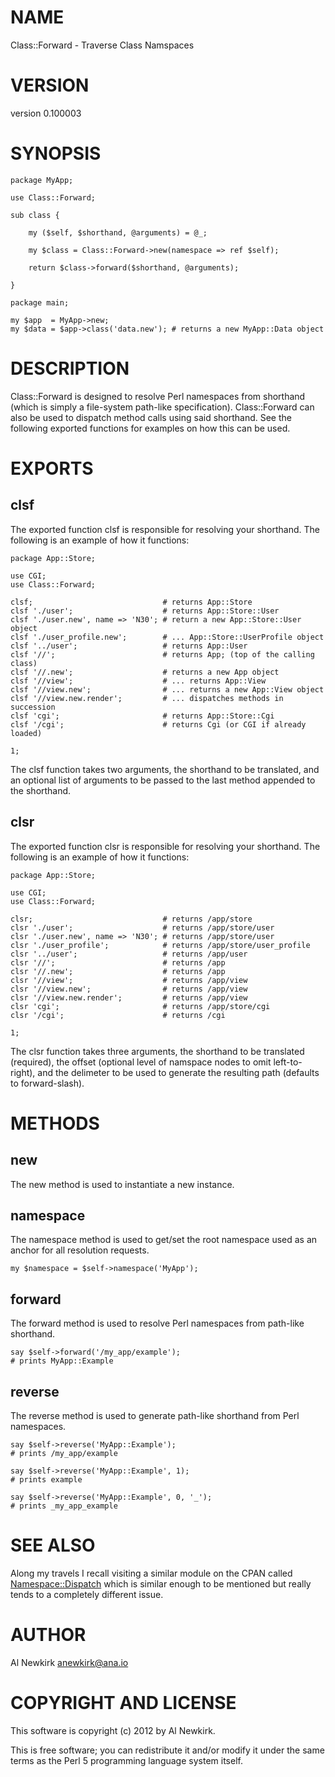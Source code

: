 # NAME

Class::Forward - Traverse Class Namspaces

# VERSION

version 0.100003

# SYNOPSIS

    package MyApp;

    use Class::Forward;

    sub class {

        my ($self, $shorthand, @arguments) = @_;

        my $class = Class::Forward->new(namespace => ref $self);

        return $class->forward($shorthand, @arguments);

    }

    package main;

    my $app  = MyApp->new;
    my $data = $app->class('data.new'); # returns a new MyApp::Data object

# DESCRIPTION

Class::Forward is designed to resolve Perl namespaces from shorthand (which is
simply a file-system path-like specification). Class::Forward can also be used
to dispatch method calls using said shorthand. See the following exported
functions for examples on how this can be used.

# EXPORTS

## clsf

The exported function clsf is responsible for resolving your shorthand. The
following is an example of how it functions:

    package App::Store;

    use CGI;
    use Class::Forward;

    clsf;                             # returns App::Store
    clsf './user';                    # returns App::Store::User
    clsf './user.new', name => 'N30'; # return a new App::Store::User object
    clsf './user_profile.new';        # ... App::Store::UserProfile object
    clsf '../user';                   # returns App::User
    clsf '//';                        # returns App; (top of the calling class)
    clsf '//.new';                    # returns a new App object
    clsf '//view';                    # ... returns App::View
    clsf '//view.new';                # ... returns a new App::View object
    clsf '//view.new.render';         # ... dispatches methods in succession
    clsf 'cgi';                       # returns App::Store::Cgi
    clsf '/cgi';                      # returns Cgi (or CGI if already loaded)

    1;

The clsf function takes two arguments, the shorthand to be translated, and an
optional list of arguments to be passed to the last method appended to the
shorthand.

## clsr

The exported function clsr is responsible for resolving your shorthand. The
following is an example of how it functions:

    package App::Store;

    use CGI;
    use Class::Forward;

    clsr;                             # returns /app/store
    clsr './user';                    # returns /app/store/user
    clsr './user.new', name => 'N30'; # returns /app/store/user
    clsr './user_profile';            # returns /app/store/user_profile
    clsr '../user';                   # returns /app/user
    clsr '//';                        # returns /app
    clsr '//.new';                    # returns /app
    clsr '//view';                    # returns /app/view
    clsr '//view.new';                # returns /app/view
    clsr '//view.new.render';         # returns /app/view
    clsr 'cgi';                       # returns /app/store/cgi
    clsr '/cgi';                      # returns /cgi

    1;

The clsr function takes three arguments, the shorthand to be translated
(required), the offset (optional level of namspace nodes to omit
left-to-right), and the delimeter to be used to generate the resulting path
(defaults to forward-slash).

# METHODS

## new

The new method is used to instantiate a new instance.

## namespace

The namespace method is used to get/set the root namespace used as an anchor for
all resolution requests.

    my $namespace = $self->namespace('MyApp');

## forward

The forward method is used to resolve Perl namespaces from path-like shorthand.

    say $self->forward('/my_app/example');
    # prints MyApp::Example

## reverse

The reverse method is used to generate path-like shorthand from Perl namespaces.

    say $self->reverse('MyApp::Example');
    # prints /my_app/example

    say $self->reverse('MyApp::Example', 1);
    # prints example

    say $self->reverse('MyApp::Example', 0, '_');
    # prints _my_app_example

# SEE ALSO

Along my travels I recall visiting a similar module on the CPAN called
[Namespace::Dispatch](http://search.cpan.org/perldoc?Namespace::Dispatch) which is similar enough to be mentioned but really
tends to a completely different issue.

# AUTHOR

Al Newkirk <anewkirk@ana.io>

# COPYRIGHT AND LICENSE

This software is copyright (c) 2012 by Al Newkirk.

This is free software; you can redistribute it and/or modify it under
the same terms as the Perl 5 programming language system itself.
